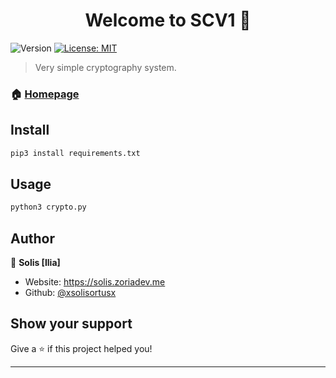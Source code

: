 <h1 align="center">Welcome to SCV1 👋</h1>
<p>
  <img alt="Version" src="https://img.shields.io/badge/version-0.0.2-blue.svg?cacheSeconds=2592000" />
  <a href="#" target="_blank">
    <img alt="License: MIT" src="https://img.shields.io/badge/License-MIT-yellow.svg" />
  </a>
</p>

> Very simple cryptography system. 

### 🏠 [Homepage](https://scv1.zoriadev.me)

## Install

```sh
pip3 install requirements.txt
```

## Usage

```sh
python3 crypto.py
```

## Author

👤 **Solis [Ilia]**

* Website: https://solis.zoriadev.me
* Github: [@xsolisortusx](https://github.com/xsolisortusx)

## Show your support

Give a ⭐️ if this project helped you!

***
